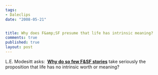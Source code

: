 ```yaml
--- 
tags:
- Daleclips
date: "2008-05-21"


title: Why does F&amp;SF presume that life has intrinsic meaning?
comments: true
published: true
layout: post
---
```


L.E. Modesitt asks:  <strong><a href="http://www.lemodesittjr.com/blogs/blog/2008/04/there-must-be-reason.html">Why do so few F&amp;SF stories</a></strong> take seriously the proposition that life has no intrinsic worth or meaning?
